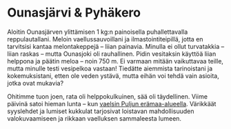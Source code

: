 # Ounasjärvi & Pyhäkero

Aloitin Ounasjärven ylittämisen 1 kg:n painoisella puhallettavalla reppulautallani. Meloin vaellussauvoillani ja ilmastointiteipillä, jotta en tarvitsisi kantaa melontakeppejä – liian painavia. Minulla ei ollut turvatakkia – liian raskas – mutta Ounasjoki oli rauhallinen. Pidin vesitaksin käyttöä liian helppona ja päätin meloa – noin 750 m. Ei varmaan mitään vaikuttavaa teille, mutta minulle testi vesipelkoa vastaan! Tiedätte aiemmista tarinoistani ja kokemuksistani, etten ole veden ystävä, mutta eihän voi tehdä vain asioita, jotka ovat mukavia?

Ohitimme tuon joen, rata oli helppokulkuinen, sää oli täydellinen. Viime päivinä satoi hieman lunta – kun [vaelsin Puljun erämaa-alueella](story:Ruskadventure). Värikkäät syyslehdet ja lumiset kukkulat tarjosivat loistavan mahdollisuuden valokuvaamiseen ja rikkaan vaelluksen sammaleesta lumeen.
